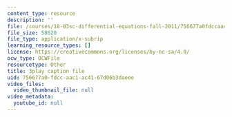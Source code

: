 ```yaml
---
content_type: resource
description: ''
file: /courses/18-03sc-differential-equations-fall-2011/756677a0fdccaac1ac4167d06b3daeee_zreI4HllD80.srt
file_size: 58620
file_type: application/x-subrip
learning_resource_types: []
license: https://creativecommons.org/licenses/by-nc-sa/4.0/
ocw_type: OCWFile
resourcetype: Other
title: 3play caption file
uid: 756677a0-fdcc-aac1-ac41-67d06b3daeee
video_files:
  video_thumbnail_file: null
video_metadata:
  youtube_id: null
---
```

